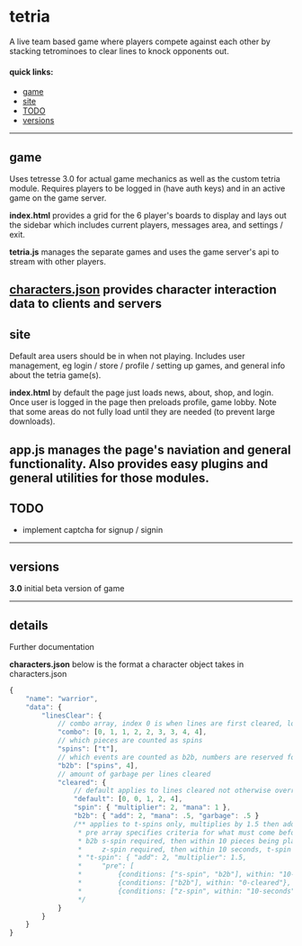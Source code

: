 # tetria
A live team based game where players compete against each other by stacking tetrominoes to clear lines to knock opponents out.

#### quick links:
- [game](#game)
- [site](#site)
- [TODO](#TODO)
- [versions](#versions)
---
## game <a name="game"></a>
Uses tetresse 3.0 for actual game mechanics as well as the custom tetria module. Requires players to be logged in (have auth keys) and in an active game on the game server.

**index.html** provides a grid for the 6 player's boards to display and lays out the sidebar which includes current players, messages area, and settings / exit.

**tetria.js** manages the separate games and uses the game server's api to stream with other players.

[**characters.json**](#characters-details) provides character interaction data to clients and servers
---
## site <a name="site"></a>
Default area users should be in when not playing. Includes user management, eg login / store / profile / setting up games, and general info about the tetria game(s).

**index.html** by default the page just loads news, about, shop, and login. Once user is logged in the page then preloads profile, game lobby. Note that some areas do not fully load until they are needed (to prevent large downloads).

**app.js** manages the page's naviation and general functionality. Also provides easy plugins and general utilities for those modules.
---
## TODO <a name="TODO"></a>
- implement captcha for signup / signin

---
## versions <a name="versions"></a>
**3.0** initial beta version of game

---
## details
Further documentation

**characters.json**<a name="characters-details"></a> below is the format a character object takes in characters.json
```javascript
{
    "name": "warrior",
    "data": {
        "linesClear": {
            // combo array, index 0 is when lines are first cleared, longer combos repeat last element
            "combo": [0, 1, 1, 2, 2, 3, 3, 4, 4],
            // which pieces are counted as spins
            "spins": ["t"],
            // which events are counted as b2b, numbers are reserved for number cleared
            "b2b": ["spins", 4],
            // amount of garbage per lines cleared
            "cleared": {
                // default applies to lines cleared not otherwise overridden, index 0 is 0 lines cleared
                "default": [0, 0, 1, 2, 4],
                "spin": { "multiplier": 2, "mana": 1 },
                "b2b": { "add": 2, "mana": .5, "garbage": .5 }
                /** applies to t-spins only, multiplies by 1.5 then adds 2, only applies if "pre" array allows it
                 * pre array specifies criteria for what must come before. Following example explained:
                 * b2b s-spin required, then within 10 pieces being placed, b2b required, then within 0 lines being cleared, 
                 *     z-spin required, then within 10 seconds, t-spin required
                 * "t-spin": { "add": 2, "multiplier": 1.5, 
                 *     "pre": [
                 *         {conditions: ["s-spin", "b2b"], within: "10-places"}, 
                 *         {conditions: ["b2b"], within: "0-cleared"},
                 *         {conditions: ["z-spin", within: "10-seconds"]}]},
                 */
            }
        }
    }
}
```

